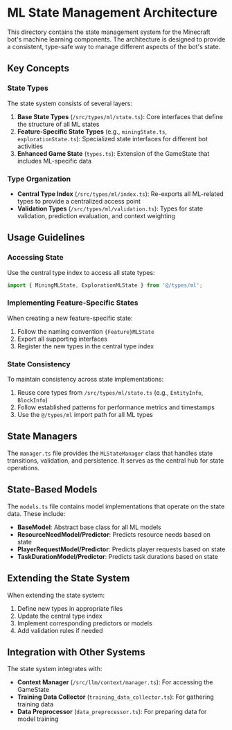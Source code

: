 # ML State Management Architecture

This directory contains the state management system for the Minecraft bot's machine learning components. The architecture is designed to provide a consistent, type-safe way to manage different aspects of the bot's state.

## Key Concepts

### State Types

The state system consists of several layers:

1. **Base State Types** (`/src/types/ml/state.ts`): Core interfaces that define the structure of all ML states
2. **Feature-Specific State Types** (e.g., `miningState.ts`, `explorationState.ts`): Specialized state interfaces for different bot activities
3. **Enhanced Game State** (`types.ts`): Extension of the GameState that includes ML-specific data

### Type Organization

- **Central Type Index** (`/src/types/ml/index.ts`): Re-exports all ML-related types to provide a centralized access point
- **Validation Types** (`/src/types/ml/validation.ts`): Types for state validation, prediction evaluation, and context weighting

## Usage Guidelines

### Accessing State

Use the central type index to access all state types:

```typescript
import { MiningMLState, ExplorationMLState } from '@/types/ml';
```

### Implementing Feature-Specific States

When creating a new feature-specific state:

1. Follow the naming convention `{Feature}MLState`
2. Export all supporting interfaces
3. Register the new types in the central type index

### State Consistency

To maintain consistency across state implementations:

1. Reuse core types from `/src/types/ml/state.ts` (e.g., `EntityInfo`, `BlockInfo`)
2. Follow established patterns for performance metrics and timestamps
3. Use the `@/types/ml` import path for all ML types

## State Managers

The `manager.ts` file provides the `MLStateManager` class that handles state transitions, validation, and persistence. It serves as the central hub for state operations.

## State-Based Models

The `models.ts` file contains model implementations that operate on the state data. These include:

- **BaseModel**: Abstract base class for all ML models
- **ResourceNeedModel/Predictor**: Predicts resource needs based on state
- **PlayerRequestModel/Predictor**: Predicts player requests based on state
- **TaskDurationModel/Predictor**: Predicts task durations based on state

## Extending the State System

When extending the state system:

1. Define new types in appropriate files
2. Update the central type index
3. Implement corresponding predictors or models
4. Add validation rules if needed

## Integration with Other Systems

The state system integrates with:

- **Context Manager** (`/src/llm/context/manager.ts`): For accessing the GameState
- **Training Data Collector** (`training_data_collector.ts`): For gathering training data
- **Data Preprocessor** (`data_preprocessor.ts`): For preparing data for model training 